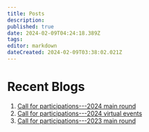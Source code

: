 ```yaml
---
title: Posts
description: 
published: true
date: 2024-02-09T04:24:18.389Z
tags: 
editor: markdown
dateCreated: 2024-02-09T03:38:02.021Z
---
```


# Recent Blogs
1. [Call for participations---2024 main round](/Posts/virtual_events_2024)
2. [Call for participations---2024 virtual events](/Posts/virtual_events_2024)
3. [Call for participations---2023 main round](/Posts/virtual_events_2024)